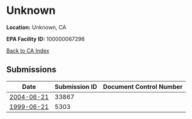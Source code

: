 # Unknown

**Location:** Unknown, CA

**EPA Facility ID:** 100000067296

[Back to CA Index](../../index.md)

## Submissions

| Date | Submission ID | Document Control Number |
|------|--------------|-------------------------|
| [2004-06-21](submissions/33867.md) | 33867 |  |
| [1999-06-21](submissions/5303.md) | 5303 |  |
